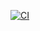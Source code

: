 [![CI](https://github.com/StanislavPashkov/NMedia-Android/actions/workflows/blank.yml/badge.svg)](https://github.com/StanislavPashkov/NMedia-Android/actions/workflows/blank.yml)

